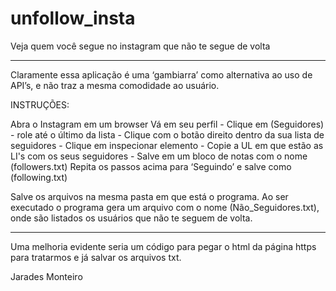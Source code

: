 # unfollow_insta
Veja quem você segue no instagram que não te segue de volta

****************************************************************************
Claramente essa aplicação é uma ‘gambiarra’ como alternativa ao uso de API’s, e não traz a mesma comodidade ao usuário.

INSTRUÇÕES:

Abra o Instagram em um browser
Vá em seu perfil
	- Clique em (Seguidores) 
	- role até o último da lista
	- Clique com o botão direito dentro da sua lista de seguidores
	- Clique em inspecionar elemento
	- Copie a UL em que estão as LI's com os seus seguidores
	- Salve em um bloco de notas com o nome (followers.txt)
Repita os passos acima para ‘Seguindo’ e salve como (following.txt)

Salve os arquivos na mesma pasta em que está o programa. Ao ser executado o programa gera um arquivo com o nome (Não_Seguidores.txt), onde são listados os usuários que não te seguem de volta.

____________________________________________________________________________
Uma melhoria evidente seria um código para pegar o html da página https para tratarmos e já salvar os arquivos txt.

Jarades Monteiro
